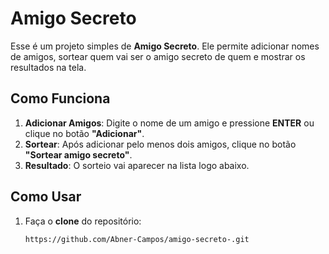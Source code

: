 # Amigo Secreto

Esse é um projeto simples de **Amigo Secreto**. Ele permite adicionar nomes de amigos, sortear quem vai ser o amigo secreto de quem e mostrar os resultados na tela.

## Como Funciona

1. **Adicionar Amigos**: Digite o nome de um amigo e pressione **ENTER** ou clique no botão **"Adicionar"**.
2. **Sortear**: Após adicionar pelo menos dois amigos, clique no botão **"Sortear amigo secreto"**.
3. **Resultado**: O sorteio vai aparecer na lista logo abaixo.

## Como Usar

1. Faça o **clone** do repositório:
   ```bash
   https://github.com/Abner-Campos/amigo-secreto-.git
